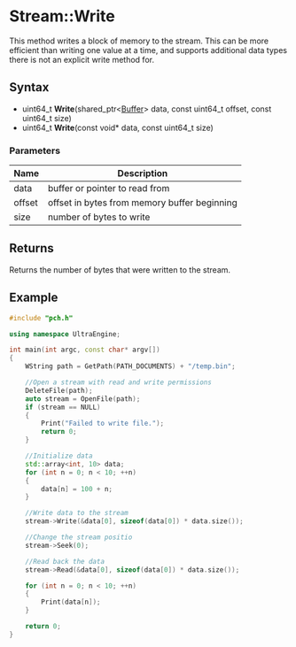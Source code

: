 # Stream::Write

This method writes a block of memory to the stream. This can be more efficient than writing one value at a time, and supports additional data types there is not an explicit write method for.

## Syntax

- uint64_t **Write**(shared_ptr<[Buffer](Buffer.md)> data, const uint64_t offset, const uint64_t size)
- uint64_t **Write**(const void* data, const uint64_t size)

### Parameters

| Name | Description |
| --- | --- |
| data | buffer or pointer to read from |
| offset | offset in bytes from memory buffer beginning |
| size | number of bytes to write |

## Returns

Returns the number of bytes that were written to the stream.

## Example

```c++
#include "pch.h"

using namespace UltraEngine;

int main(int argc, const char* argv[])
{
	WString path = GetPath(PATH_DOCUMENTS) + "/temp.bin";

	//Open a stream with read and write permissions
	DeleteFile(path);
	auto stream = OpenFile(path);
	if (stream == NULL)
	{
		Print("Failed to write file.");
		return 0;
	}

	//Initialize data
	std::array<int, 10> data;
	for (int n = 0; n < 10; ++n)
	{
		data[n] = 100 + n;
	}

	//Write data to the stream
	stream->Write(&data[0], sizeof(data[0]) * data.size());

	//Change the stream positio
	stream->Seek(0);

	//Read back the data	
	stream->Read(&data[0], sizeof(data[0]) * data.size());

	for (int n = 0; n < 10; ++n)
	{
		Print(data[n]);
	}

	return 0;
}
```
